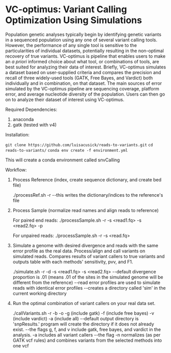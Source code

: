 # VC-optimus: Variant Calling Optimization Using Simulations
Population genetic analyses typically begin by identifying genetic variants in a sequenced population using any one of several variant calling tools. However, the performance of any single tool is sensitive to the particularities of individual datasets, potentially resulting in the non-optimal recovery of true variants. VC-optimus is  pipeline that enables users to make an *a priori* informed choice about what tool, or combinations of tools, are best suited for analyzing their data of interest. Briefly, VC-optimus simulates a dataset based on user-supplied criteria and compares the precision and recall of three widely-used tools (GATK, Free Bayes, and Vardict) both individually and in combination, on that dataset. The main sources of error simulated by the VC-optimus pipeline are sequencing coverage, platform error, and average nucleotide diversity of the population. Users can then go on to analyze their dataset of interest using VC-optimus. 

Required Dependencies:

1. anaconda 
2. gatk (tested with v4)

Installation:

```git clone https://github.com/luisacusick/reads-to-variants.git```
```cd reads-to-variants/```
```conda env create -f environment.yml```

This will create a conda environment called snvCalling

Workflow:

1. Process Reference (index, create sequence dictionary, and create bed file)
      
      ./processRef.sh -r <reference>
        --this writes the dictionary/indices to the reference's file
  
1. Process Sample (normalize read names and align reads to reference)

      For paired end reads:
      ./processSample.sh -r <reference> -s <read1.fq> -s <read2.fq> -p 

      For unpaired reads:
      ./processSample.sh -r <reference> -s <read.fq>
 
2. Simulate a genome with desired divergence and reads with the same error profile as the real data. Process/align and call variants on simulated reads. Compares results of variant callers to true variants and outputs table with each methods' sensitivity, pvv, and F1.

      ./simulate.sh -r <reference> -d <divergence proportion> -s <read1.fq> -s <read2.fq>
        --default divergence proportion is .01 (means .01 of the sites in the simulated genome will be different from the reference)
        --read error profiles are used to simulate reads with identical error profiles
        --creates a directory called 'sim' in the current working directory 
  
 3. Run the optimal combination of variant callers on your real data set. 
 
      ./callVariants.sh -r <reference> -b <bam file> -o <output directory> -g (include gatk) -f (include free bayes) -v (include vardict) -a (include all)
      --default output directory is 'snpResults.' program will create the directory if it does not already exist.
      --the flags g, f, and v include gatk, free bayes, and vardict in the analysis. -a includes all variant callers
      --the flag -n normalizes (as per GATK vcf rules) and combines variants from the selected methods into one vcf
      

 
 
 
 
  
  
